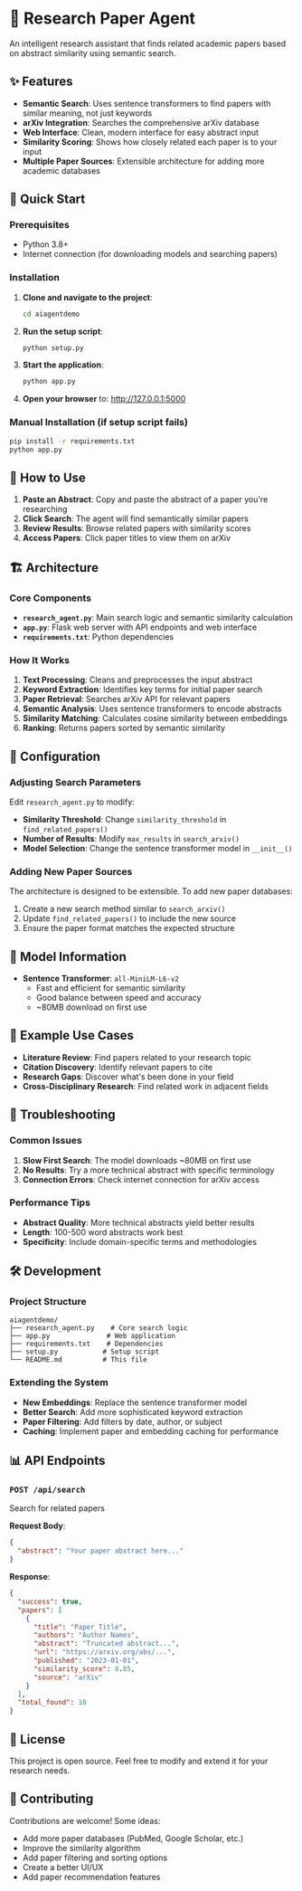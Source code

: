 # 🔬 Research Paper Agent

An intelligent research assistant that finds related academic papers based on abstract similarity using semantic search.

## ✨ Features

- **Semantic Search**: Uses sentence transformers to find papers with similar meaning, not just keywords
- **arXiv Integration**: Searches the comprehensive arXiv database
- **Web Interface**: Clean, modern interface for easy abstract input
- **Similarity Scoring**: Shows how closely related each paper is to your input
- **Multiple Paper Sources**: Extensible architecture for adding more academic databases

## 🚀 Quick Start

### Prerequisites
- Python 3.8+
- Internet connection (for downloading models and searching papers)

### Installation

1. **Clone and navigate to the project**:
   ```bash
   cd aiagentdemo
   ```

2. **Run the setup script**:
   ```bash
   python setup.py
   ```

3. **Start the application**:
   ```bash
   python app.py
   ```

4. **Open your browser** to: http://127.0.0.1:5000

### Manual Installation (if setup script fails)

```bash
pip install -r requirements.txt
python app.py
```

## 📖 How to Use

1. **Paste an Abstract**: Copy and paste the abstract of a paper you're researching
2. **Click Search**: The agent will find semantically similar papers
3. **Review Results**: Browse related papers with similarity scores
4. **Access Papers**: Click paper titles to view them on arXiv

## 🏗️ Architecture

### Core Components

- **`research_agent.py`**: Main search logic and semantic similarity calculation
- **`app.py`**: Flask web server with API endpoints and web interface
- **`requirements.txt`**: Python dependencies

### How It Works

1. **Text Processing**: Cleans and preprocesses the input abstract
2. **Keyword Extraction**: Identifies key terms for initial paper search
3. **Paper Retrieval**: Searches arXiv API for relevant papers
4. **Semantic Analysis**: Uses sentence transformers to encode abstracts
5. **Similarity Matching**: Calculates cosine similarity between embeddings
6. **Ranking**: Returns papers sorted by semantic similarity

## 🔧 Configuration

### Adjusting Search Parameters

Edit `research_agent.py` to modify:

- **Similarity Threshold**: Change `similarity_threshold` in `find_related_papers()`
- **Number of Results**: Modify `max_results` in `search_arxiv()`
- **Model Selection**: Change the sentence transformer model in `__init__()`

### Adding New Paper Sources

The architecture is designed to be extensible. To add new paper databases:

1. Create a new search method similar to `search_arxiv()`
2. Update `find_related_papers()` to include the new source
3. Ensure the paper format matches the expected structure

## 🧠 Model Information

- **Sentence Transformer**: `all-MiniLM-L6-v2`
  - Fast and efficient for semantic similarity
  - Good balance between speed and accuracy
  - ~80MB download on first use

## 🎯 Example Use Cases

- **Literature Review**: Find papers related to your research topic
- **Citation Discovery**: Identify relevant papers to cite
- **Research Gaps**: Discover what's been done in your field
- **Cross-Disciplinary Research**: Find related work in adjacent fields

## 🐛 Troubleshooting

### Common Issues

1. **Slow First Search**: The model downloads ~80MB on first use
2. **No Results**: Try a more technical abstract with specific terminology
3. **Connection Errors**: Check internet connection for arXiv access

### Performance Tips

- **Abstract Quality**: More technical abstracts yield better results
- **Length**: 100-500 word abstracts work best
- **Specificity**: Include domain-specific terms and methodologies

## 🛠️ Development

### Project Structure
```
aiagentdemo/
├── research_agent.py    # Core search logic
├── app.py              # Web application
├── requirements.txt    # Dependencies
├── setup.py           # Setup script
└── README.md          # This file
```

### Extending the System

- **New Embeddings**: Replace the sentence transformer model
- **Better Search**: Add more sophisticated keyword extraction
- **Paper Filtering**: Add filters by date, author, or subject
- **Caching**: Implement paper and embedding caching for performance

## 📊 API Endpoints

### `POST /api/search`
Search for related papers

**Request Body**:
```json
{
  "abstract": "Your paper abstract here..."
}
```

**Response**:
```json
{
  "success": true,
  "papers": [
    {
      "title": "Paper Title",
      "authors": "Author Names",
      "abstract": "Truncated abstract...",
      "url": "https://arxiv.org/abs/...",
      "published": "2023-01-01",
      "similarity_score": 0.85,
      "source": "arXiv"
    }
  ],
  "total_found": 10
}
```

## 📝 License

This project is open source. Feel free to modify and extend it for your research needs.

## 🤝 Contributing

Contributions are welcome! Some ideas:

- Add more paper databases (PubMed, Google Scholar, etc.)
- Improve the similarity algorithm
- Add paper filtering and sorting options
- Create a better UI/UX
- Add paper recommendation features